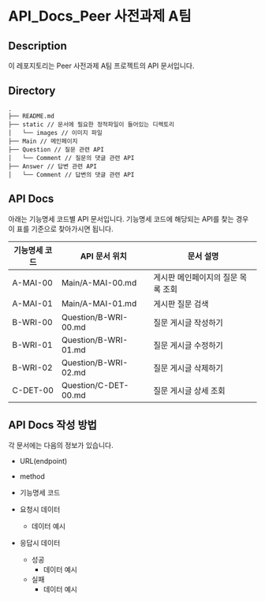 
# API_Docs_Peer 사전과제 A팀

## Description

이 레포지토리는 Peer 사전과제 A팀 프로젝트의 API 문서입니다.

## Directory

```
.
├── README.md
├── static // 문서에 필요한 정적파일이 들어있는 디렉토리
│   └── images // 이미지 파일
├── Main // 메인페이지
├── Question // 질문 관련 API
│   └── Comment // 질문의 댓글 관련 API 
├── Answer // 답변 관련 API
│   └── Comment // 답변의 댓글 관련 API
```

## API Docs

아래는 기능명세 코드별 API 문서입니다.
기능명세 코드에 해당되는 API를 찾는 경우 이 표를 기준으로 찾아가시면 됩니다.

| 기능명세 코드 | API 문서 위치 | 문서 설명 |
| --- | --- | --- |
| A-MAI-00 | Main/A-MAI-00.md | 게시판 메인페이지의 질문 목록 조회 |
| A-MAI-01 | Main/A-MAI-01.md | 게시판 질문 검색 |
| B-WRI-00 | Question/B-WRI-00.md | 질문 게시글 작성하기 |
| B-WRI-01 | Question/B-WRI-01.md | 질문 게시글 수정하기 |
| B-WRI-02 | Question/B-WRI-02.md | 질문 게시글 삭제하기 |
| C-DET-00 | Question/C-DET-00.md | 질문 게시글 상세 조회 |




## API Docs 작성 방법
각 문서에는 다음의 정보가 있습니다.

- URL(endpoint)
- method
- 기능명세 코드

- 요청시 데이터
    - 데이터 예시
- 응답시 데이터
    - 성공
        - 데이터 예시
    - 실패
        - 데이터 예시